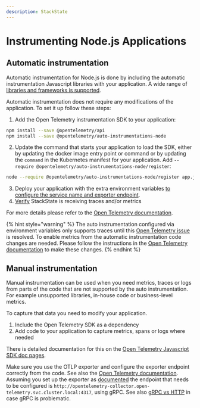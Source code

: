```yaml
---
description: StackState
---
```


# Instrumenting  Node.js Applications

## Automatic instrumentation

Automatic instrumentation for Node.js is done by including the automatic instrumentation Javascript libraries with your application. A wide range of [libraries and frameworks is supported](https://github.com/open-telemetry/opentelemetry-js-contrib/tree/main/metapackages/auto-instrumentations-node#supported-instrumentations).

Automatic instrumentation does not require any modifications of the application. To set it up follow these steps:

1. Add the Open Telemetry instrumentation SDK to your application:
```bash
npm install --save @opentelemetry/api
npm install --save @opentelemetry/auto-instrumentations-node
```
2. Update the command that starts your application to load the SDK, either by updating the docker image entry point or command or by updating the `command` in the Kubernetes manifest for your application. Add `--require @opentelemetry/auto-instrumentations-node/register`:
```bash
node --require @opentelemetry/auto-instrumentations-node/register app.js
```
3. Deploy your application with the extra environment variables [to configure the service name and exporter endpoint](./sdk-exporter-config.md).
4. [Verify](./verify.md) StackState is receiving traces and/or metrics

For more details please refer to the [Open Telemetry documentation](https://opentelemetry.io/docs/languages/js/automatic/). 

{% hint style="warning" %}
The auto instrumentation configured via environment variables only supports traces until this [Open Telemetry issue](https://github.com/open-telemetry/opentelemetry-js/issues/4551) is resolved. To enable metrics from the automatic instrumentation code changes are needed. Please follow the instructions in the [Open Telemetry documentation](https://opentelemetry.io/docs/languages/js/exporters/#usage-with-nodejs) to make these changes. 
{% endhint %}

## Manual instrumentation

Manual instrumentation can be used when you need metrics, traces or logs from parts of the code that are not supported by the auto instrumentation. For example unsupported libraries, in-house code or business-level metrics. 

To capture that data you need to modify your application. 
1. Include the Open Telemetry SDK as a dependency
2. Add code to your application to capture metrics, spans or logs where needed

There is detailed documentation for this on the [Open Telemetry Javascript SDK doc pages](https://opentelemetry.io/docs/languages/js/instrumentation/). 

Make sure you use the OTLP exporter and configure the exporter endpoint correctly from the code. See also the [Open Telemetry documentation](https://opentelemetry.io/docs/languages/js/exporters/#usage-with-nodejs). Assuming you set up the exporter as [documented](../collector.md) the endpoint that needs to be configured is `http://opentelemetry-collector.open-telemetry.svc.cluster.local:4317`, using gRPC. See also [gRPC vs HTTP](./sdk-exporter-config.md#grpc-vs-http) in case gRPC is problematic.
